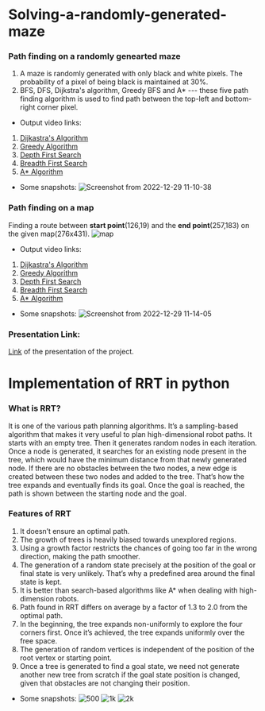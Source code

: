 # Solving-a-randomly-generated-maze

### Path finding on a randomly genearted maze
1. A maze is randomly generated with only black and white pixels. The probability of a pixel of being black is maintained at 30%.
2. BFS, DFS, Dijkstra's algorithm, Greedy BFS and A* --- these five path finding algorithm is used to find path between the top-left and bottom-right corner pixel.
- Output video links:
1. [Dijkastra's Algorithm](https://drive.google.com/file/d/1CKLQo8_5_CNS0BOI-rjV-KWv16_1JIf7/view)
2. [Greedy Algorithm](https://drive.google.com/file/d/1niu1XV2odjv3zFeOKkYcIbrWOvoLbJ15/view)
3. [Depth First Search](https://drive.google.com/file/d/1ILl8wGcM75kXyMab18l5JlHYdvD1BIsS/view)
4. [Breadth First Search](https://drive.google.com/file/d/1ftRGQB5IvUtlaoP0nXN_le71Us9tdu5V/view)
5. [A* Algorithm](https://drive.google.com/file/d/1-POaKRuBWTw0sOFrRIT7ohHA7QbmRxDL/view)
- Some snapshots:
![Screenshot from 2022-12-29 11-10-38](https://user-images.githubusercontent.com/100329968/209908163-4c1887e9-24f4-4bc5-bb61-c2a90b1f36d5.png)


### Path finding on a map
Finding a route between **start point**(126,19) and the **end point**(257,183) on the given map(276x431).
![map](https://user-images.githubusercontent.com/100329968/209906908-544052e3-d46d-458a-864f-18e604f48588.png)
- Output video links:
1. [Dijkastra's Algorithm](https://drive.google.com/file/d/1FaKQP-tDU8ebnDLGrog6Wjoomov4_dlP/view)
2. [Greedy Algorithm](https://drive.google.com/file/d/1PHTpjJcHLO_Fbpivv0J3ghlYaEezpoBP/view)
3. [Depth First Search](https://drive.google.com/file/d/1I7CYoaMq3wa-1ihh9otayP_nQrioL02l/view)
4. [Breadth First Search](https://drive.google.com/file/d/1ENVpW2L9yntk7nHxAh4hIGIJKrZ76mHH/view)
5. [A* Algorithm](https://drive.google.com/file/d/1JoEXrD14GLxgjZloqkaOjqzOMUg40Eed/view)
- Some snapshots:
![Screenshot from 2022-12-29 11-14-05](https://user-images.githubusercontent.com/100329968/209908380-99073359-2692-44ab-a4d0-418a3e75e2e2.png)


### Presentation Link:
[Link](https://docs.google.com/presentation/d/1E-vr3htqHtmaNFpuvqLZoRdWdHFZeTRu/edit#slide=id.p2) of the presentation of the project.



# Implementation of RRT in python

### What is RRT?
  It is one of the various path planning algorithms. It’s a sampling-based algorithm that makes it very useful to plan high-dimensional robot paths.
  It starts with an empty tree. Then it generates random nodes in each iteration. Once a node is generated, it searches for an existing node present in the tree, which would have the minimum distance from that newly generated node. If there are no obstacles between the two nodes, a new edge is created between these two nodes and added to the tree. That’s how the tree expands and eventually finds its goal. Once the goal is reached, the path is shown between the starting node and the goal.


### Features of RRT
1. It doesn’t ensure an optimal path.
2. The growth of trees is heavily biased towards unexplored regions.
3. Using a growth factor restricts the chances of going too far in the wrong direction, making the path smoother.
4. The generation of a random state precisely at the position of the goal or final state is very unlikely. That’s why a predefined area around the final state is kept.
5. It is better than search-based algorithms like A* when dealing with high-dimension robots. 
6. Path found in RRT differs on average by a factor of 1.3 to 2.0 from the optimal path.
7. In the beginning, the tree expands non-uniformly to explore the four corners first. Once it’s achieved, the tree expands uniformly over the free space.
8. The generation of random vertices is independent of the position of the root vertex or starting point.
9. Once a tree is generated to find a goal state, we need not generate another new tree from scratch if the goal state position is changed, given that obstacles are not changing their position.


- Some snapshots:
![500](https://user-images.githubusercontent.com/97786651/209921161-c2db47db-5547-4d3a-bb33-ebe73147b229.png)
![1k](https://user-images.githubusercontent.com/97786651/209921212-e0d8a65e-e5fe-4748-93ac-a9cddef6797a.png)
![2k](https://user-images.githubusercontent.com/97786651/209921239-fa932c50-d596-4d63-8e62-f695d042242a.png)
